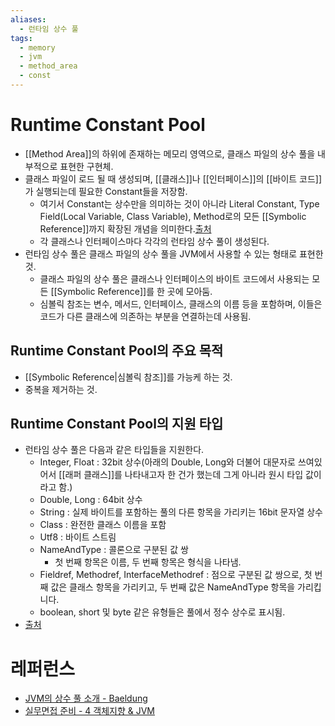 ```yaml
---
aliases:
  - 런타임 상수 풀
tags:
  - memory
  - jvm
  - method_area
  - const
---
```

# Runtime Constant Pool
- [[Method Area]]의 하위에 존재하는 메모리 영역으로, 클래스 파일의 상수 풀을 내부적으로 표현한 구현체.
- 클래스 파일이 로드 될 때 생성되며, [[클래스]]나 [[인터페이스]]의 [[바이트 코드]]가 실행되는데 필요한 Constant들을 저장함.
	- 여기서 Constant는 상수만을 의미하는 것이 아니라 Literal Constant, Type Field(Local Variable, Class Variable), Method로의 모든 [[Symbolic Reference]]까지 확장된 개념을 의미한다.[출처](https://imbf.github.io/interview/2021/03/02/NAVER-Practical-Interview-Preparation-4.html)
	- 각 클래스나 인터페이스마다 각각의 런타임 상수 풀이 생성된다.
- 런타임 상수 풀은 클래스 파일의 상수 풀을 JVM에서 사용할 수 있는 형태로 표현한 것.
	- 클래스 파일의 상수 풀은 클래스나 인터페이스의 바이트 코드에서 사용되는 모든 [[Symbolic Reference]]를 한 곳에 모아둠.
	- 심볼릭 참조는 변수, 메서드, 인터페이스, 클래스의 이름 등을 포함하며, 이들은 코드가 다른 클래스에 의존하는 부분을 연결하는데 사용됨.

## Runtime Constant Pool의 주요 목적
- [[Symbolic Reference|심볼릭 참조]]를 가능케 하는 것.
- 중복을 제거하는 것.

## Runtime Constant Pool의 지원 타입
- 런타임 상수 풀은 다음과 같은 타입들을 지원한다.
	- Integer, Float : 32bit 상수(아래의 Double, Long와 더불어 대문자로 쓰여있어서 [[래퍼 클래스]]를 나타내고자 한 건가 했는데 그게 아니라 원시 타입 값이라고 함.)
	- Double, Long : 64bit 상수
	- String : 실제 바이트를 포함하는 풀의 다른 항목을 가리키는 16bit 문자열 상수
	- Class : 완전한 클래스 이름을 포함
	- Utf8 : 바이트 스트림
	- NameAndType : 콜론으로 구분된 값 쌍
		- 첫 번째 항목은 이름, 두 번째 항목은 형식을 나타냄.
	- Fieldref, Methodref, InterfaceMethodref : 점으로 구분된 값 쌍으로, 첫 번째 값은 클래스 항목을 가리키고, 두 번째 값은 NameAndType 항목을 가리킵니다.
	- boolean, short 및 byte 같은 유형들은 풀에서 정수 상수로 표시됨.
- [출처](https://www.baeldung.com/jvm-constant-pool)




# 레퍼런스 
- [JVM의 상수 풀 소개 - Baeldung](https://www.baeldung.com/jvm-constant-pool)
- [실무면접 준비 - 4 객체지향 & JVM](https://imbf.github.io/interview/2021/03/02/NAVER-Practical-Interview-Preparation-4.html)